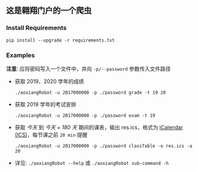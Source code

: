 ## 这是翱翔门户的一个爬虫


### Install Requirements

`pip install --upgrade -r requirements.txt`

### Examples

**注意**: 应将密码写入一个文件中，并向 `-p/--password` 参数传入文件路径

- 获取 2019、2020 学年的成绩

  `./aoxiangRobot -u 2017000000 -p ./password grade -t 19 20`

- 获取 2019 学年的考试安排

  `./aoxiangRobot -u 2017000000 -p ./password exam -t 19`

- 获取 *今天* 到 *今天 + 180 天* 期间的课表，输出 res.ics，格式为 [iCalendar (ICS)](https://zh.wikipedia.org/wiki/ICalendar)，每节课之前 `20 min` 提醒

  `./aoxiangRobot -u 2017000000 -p ./password classTable -o res.ics -a 20`

- 详见: `./aoxiangRobot --help` 或 `./aoxiangRobot sub-command -h`
